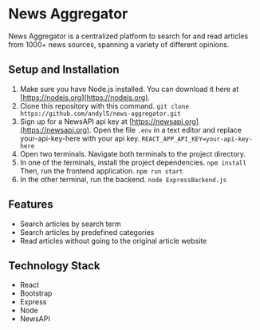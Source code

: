 # News Aggregator

News Aggregator is a centralized platform to search for and read articles from 1000+ news sources, spanning a variety of different opinions.

## Setup and Installation

1. Make sure you have Node.js installed. You can download it here at [https://nodejs.org](https://nodejs.org).
2. Clone this repository with this command. `git clone https://github.com/andyl5/news-aggregator.git`
3. Sign up for a NewsAPI api key at [https://newsapi.org](https://newsapi.org). Open the file `.env` in a text editor and replace your-api-key-here with your api key. `REACT_APP_API_KEY=your-api-key-here` 
4. Open two terminals. Navigate both terminals to the project directory.
5. In one of the terminals, install the project dependencies. `npm install` Then, run the frontend application. `npm run start`
6. In the other terminal, run the backend. `node ExpressBackend.js`

## Features
* Search articles by search term
* Search articles by predefined categories
* Read articles without going to the original article website

## Technology Stack
* React
* Bootstrap
* Express
* Node
* NewsAPI
